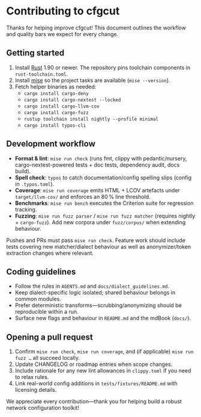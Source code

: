 # Contributing to cfgcut

Thanks for helping improve cfgcut! This document outlines the workflow and quality bars we expect for every change.

## Getting started

1. Install [Rust](https://www.rust-lang.org/tools/install) 1.90 or newer. The repository pins toolchain components in `rust-toolchain.toml`.
2. Install [mise](https://github.com/jdx/mise) so the project tasks are available (`mise --version`).
3. Fetch helper binaries as needed:
   - `cargo install cargo-deny`
   - `cargo install cargo-nextest --locked`
   - `cargo install cargo-llvm-cov`
   - `cargo install cargo-fuzz`
   - `rustup toolchain install nightly --profile minimal`
   - `cargo install typos-cli`

## Development workflow

- **Format & lint**: `mise run check` (runs fmt, clippy with pedantic/nursery, cargo-nextest-powered tests + doc tests, dependency audit, docs build).
- **Spell check**: `typos` to catch documentation/config spelling slips (config in `.typos.toml`).
- **Coverage**: `mise run coverage` emits HTML + LCOV artefacts under `target/llvm-cov/` and enforces an 80 % line threshold.
- **Benchmarks**: `mise run bench` executes the Criterion suite for regression tracking.
- **Fuzzing**: `mise run fuzz parser` / `mise run fuzz matcher` (requires nightly + `cargo-fuzz`). Add new corpora under `fuzz/corpus/` when extending behaviour.

Pushes and PRs must pass `mise run check`. Feature work should include tests covering new matcher/dialect behaviour as well as anonymizer/token extraction changes where relevant.

## Coding guidelines

- Follow the rules in `AGENTS.md` and `docs/dialect_guidelines.md`.
- Keep dialect-specific logic isolated; shared behaviour belongs in common modules.
- Prefer deterministic transforms—scrubbing/anonymizing should be reproducible within a run.
- Surface new flags and behaviour in `README.md` and the mdBook (`docs/`).

## Opening a pull request

1. Confirm `mise run check`, `mise run coverage`, and (if applicable) `mise run fuzz …` all succeed locally.
2. Update CHANGELOG or roadmap entries when scope changes.
3. Include rationale for any new lint allowances in `clippy.toml` if you need to relax rules.
4. Link real-world config additions in `tests/fixtures/README.md` with licensing details.

We appreciate every contribution—thank you for helping build a robust network configuration toolkit!
